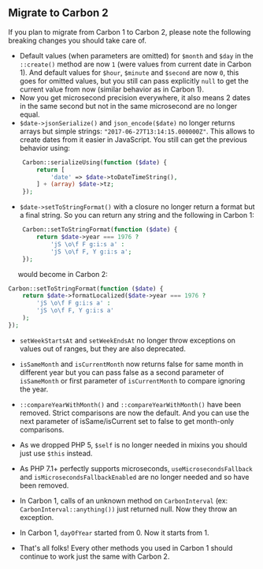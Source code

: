 ## Migrate to Carbon 2

If you plan to migrate from Carbon 1 to Carbon 2, please note the following breaking changes you should take care of.

* Default values (when parameters are omitted) for `$month` and `$day` in the `::create()` method are now `1` (were values from current date in Carbon 1). And default values for `$hour`, `$minute` and `$second` are now `0`, this goes for omitted values, but you still can pass explicitly `null` to get the current value from now (similar behavior as in Carbon 1).
* Now you get microsecond precision everywhere, it also means 2 dates in the same second but not in the same microsecond are no longer equal.
* `$date->jsonSerialize()` and `json_encode($date)` no longer returns arrays but simple strings: `"2017-06-27T13:14:15.000000Z"`. This allows to create dates from it easier in JavaScript. You still can get the previous behavior using:
```php
    Carbon::serializeUsing(function ($date) {
        return [
            'date' => $date->toDateTimeString(),
        ] + (array) $date->tz;
    });
```
* `$date->setToStringFormat()` with a closure no longer return a format but a final string. So you can return any string and the following in Carbon 1:
```php
    Carbon::setToStringFormat(function ($date) {
        return $date->year === 1976 ?
            'jS \o\f F g:i:s a' :
            'jS \o\f F, Y g:i:s a';
    });
```
&nbsp;&nbsp;&nbsp;&nbsp;&nbsp;would become in Carbon 2:
```php
Carbon::setToStringFormat(function ($date) {
    return $date->formatLocalized($date->year === 1976 ?
        'jS \o\f F g:i:s a' :
        'jS \o\f F, Y g:i:s a'
    );
});
```
* `setWeekStartsAt` and `setWeekEndsAt` no longer throw exceptions on values out of ranges, but they are also deprecated.

* `isSameMonth` and `isCurrentMonth` now returns false for same month in different year but you can pass false as a second parameter of `isSameMonth` or first parameter of `isCurrentMonth` to compare ignoring the year.
* `::compareYearWithMonth()` and `::compareYearWithMonth()` have been removed. Strict comparisons are now the default. And you can use the next parameter of isSame/isCurrent set to false to get month-only comparisons.
* As we dropped PHP 5, `$self` is no longer needed in mixins you should just use `$this` instead.
* As PHP 7.1+ perfectly supports microseconds, `useMicrosecondsFallback` and `isMicrosecondsFallbackEnabled` are no longer needed and so have been removed.
* In Carbon 1, calls of an unknown method on `CarbonInterval` (ex: `CarbonInterval::anything())` just returned null. Now they throw an exception.
* In Carbon 1, `dayOfYear` started from 0. Now it starts from 1.
* That's all folks! Every other methods you used in Carbon 1 should continue to work just the same with Carbon 2.
